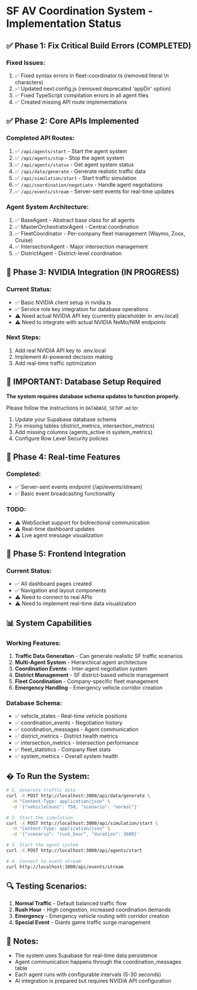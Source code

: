 # SF AV Coordination System - Implementation Status

## ✅ Phase 1: Fix Critical Build Errors (COMPLETED)

### Fixed Issues:
1. ✅ Fixed syntax errors in fleet-coordinator.ts (removed literal \n characters)
2. ✅ Updated next.config.js (removed deprecated 'appDir' option)
3. ✅ Fixed TypeScript compilation errors in all agent files
4. ✅ Created missing API route implementations

## ✅ Phase 2: Core APIs Implemented

### Completed API Routes:
1. ✅ `/api/agents/start` - Start the agent system
2. ✅ `/api/agents/stop` - Stop the agent system  
3. ✅ `/api/agents/status` - Get agent system status
4. ✅ `/api/data/generate` - Generate realistic traffic data
5. ✅ `/api/simulation/start` - Start traffic simulation
6. ✅ `/api/coordination/negotiate` - Handle agent negotiations
7. ✅ `/api/events/stream` - Server-sent events for real-time updates

### Agent System Architecture:
1. ✅ BaseAgent - Abstract base class for all agents
2. ✅ MasterOrchestratorAgent - Central coordination
3. ✅ FleetCoordinator - Per-company fleet management (Waymo, Zoox, Cruise)
4. ✅ IntersectionAgent - Major intersection management
5. ✅ DistrictAgent - District-level coordination

## 🔄 Phase 3: NVIDIA Integration (IN PROGRESS)

### Current Status:
- ✅ Basic NVIDIA client setup in nvidia.ts
- ✅ Service role key integration for database operations
- ⚠️ Need actual NVIDIA API key (currently placeholder in .env.local)
- ⚠️ Need to integrate with actual NVIDIA NeMo/NIM endpoints

### Next Steps:
1. Add real NVIDIA API key to .env.local
2. Implement AI-powered decision making
3. Add real-time traffic optimization

## 🚨 IMPORTANT: Database Setup Required

**The system requires database schema updates to function properly.**

Please follow the instructions in `DATABASE_SETUP.md` to:
1. Update your Supabase database schema
2. Fix missing tables (district_metrics, intersection_metrics)
3. Add missing columns (agents_active in system_metrics)
4. Configure Row Level Security policies

## 🔄 Phase 4: Real-time Features

### Completed:
- ✅ Server-sent events endpoint (/api/events/stream)
- ✅ Basic event broadcasting functionality

### TODO:
- ⚠️ WebSocket support for bidirectional communication
- ⚠️ Real-time dashboard updates
- ⚠️ Live agent message visualization

## 🔄 Phase 5: Frontend Integration

### Current Status:
- ✅ All dashboard pages created
- ✅ Navigation and layout components
- ⚠️ Need to connect to real APIs
- ⚠️ Need to implement real-time data visualization

## 📊 System Capabilities

### Working Features:
1. **Traffic Data Generation** - Can generate realistic SF traffic scenarios
2. **Multi-Agent System** - Hierarchical agent architecture
3. **Coordination Events** - Inter-agent negotiation system
4. **District Management** - SF district-based vehicle management
5. **Fleet Coordination** - Company-specific fleet management
6. **Emergency Handling** - Emergency vehicle corridor creation

### Database Schema:
- ✅ vehicle_states - Real-time vehicle positions
- ✅ coordination_events - Negotiation history
- ✅ coordination_messages - Agent communication
- ✅ district_metrics - District health metrics
- ✅ intersection_metrics - Intersection performance
- ✅ fleet_statistics - Company fleet stats
- ✅ system_metrics - Overall system health

## � To Run the System:

```bash
# 1. Generate traffic data
curl -X POST http://localhost:3000/api/data/generate \
  -H "Content-Type: application/json" \
  -d '{"vehicleCount": 750, "scenario": "normal"}'

# 2. Start the simulation
curl -X POST http://localhost:3000/api/simulation/start \
  -H "Content-Type: application/json" \
  -d '{"scenario": "rush_hour", "duration": 3600}'

# 3. Start the agent system
curl -X POST http://localhost:3000/api/agents/start

# 4. Connect to event stream
curl http://localhost:3000/api/events/stream
```

## 🔍 Testing Scenarios:

1. **Normal Traffic** - Default balanced traffic flow
2. **Rush Hour** - High congestion, increased coordination demands
3. **Emergency** - Emergency vehicle routing with corridor creation
4. **Special Event** - Giants game traffic surge management

## 📝 Notes:

- The system uses Supabase for real-time data persistence
- Agent communication happens through the coordination_messages table
- Each agent runs with configurable intervals (5-30 seconds)
- AI integration is prepared but requires NVIDIA API configuration

